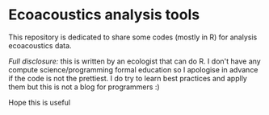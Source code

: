 # Ecoacoustics analysis tools

This repository is dedicated to share some codes (mostly in R) for analysis ecoacoustics data.

*Full disclosure:* this is written by an ecologist that can do R. I don't have any compute science/programming formal education so I apologise in advance if the code is not the prettiest. I do try to learn best practices and applly them but this is not a blog for programmers :)

Hope this is useful
